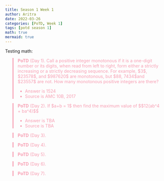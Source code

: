 ```yaml
---
title: Season 1 Week 1
author: Aritra
date: 2022-03-26
categories: [PoTD, Week 1]
tags: [potd season 1]
math: true
mermaid: true
---
```




Testing math:
<blockquote style="border-left: 3px solid #f79eb2; color:#f79eb2; margin-bottom:2px">
<b>PoTD</b> (Day 1). Call a positive integer monotonous if it is a one-digit number or its digits, when read from left to right, form either a strictly increasing or a strictly decreasing sequence. For example, $3$, $23578$, and $987620$ are monotonous, but $88, 7434$and $23557$ are not. How many monotonous positive integers are there? 

  - Answer is 1524
- Source is AMC 10B, 2017
  
  
  
  
</blockquote>

<blockquote style="border-left: 3px solid #f79eb2; color:#f79eb2; margin-bottom:2px">
<b>PoTD</b> (Day 2).  If  $a+b = 1$ then find the maximum value of  
  $$12(ab^4 + ba^4)$$
  
  
  - Answer is TBA
- Source is TBA
</blockquote>


<blockquote style="border-left: 3px solid #f79eb2; color:#f79eb2; margin-bottom:2px">
<b>PoTD</b> (Day 3). 

</blockquote>


<blockquote style="border-left: 3px solid #f79eb2; color:#f79eb2; margin-bottom:2px">
<b>PoTD</b> (Day 4). 

</blockquote>


<blockquote style="border-left: 3px solid #f79eb2; color:#f79eb2; margin-bottom:2px">
<b>PoTD</b> (Day 5). 
</blockquote>



<blockquote style="border-left: 3px solid #f79eb2; color:#f79eb2; margin-bottom:2px">
<b>PoTD</b> (Day 6). 

</blockquote>

<blockquote style="border-left: 3px solid #f79eb2; color:#f79eb2; margin-bottom:2px">
<b>PoTD</b> (Day 7). 

</blockquote>

